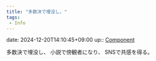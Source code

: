 ```yaml
---
title: "多数決で埋没し、"
tags:
 - Info
---
```


date: 2024-12-20T14:10:45+09:00
up:: [Component](../Bar/Novel/Chaos/Component.md)

多数決で埋没し、
小説で傍観者になり、
SNSで共感を得る。
